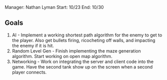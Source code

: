 Manager: Nathan Lyman
Start: 10/23
End: 10/30

## Goals

1. AI - Implement a working shortest path algorithm for the enemy to get to the player. Also get bullets firing, ricocheting off walls, and impacting the enemy if it is hit.
2. Random Level Gen - Finish implementing the maze generation algorithm. Start working on open map algorithm.
3. Networking - Work on integrating the server and client code into the game. Have the second tank show up on the screen when a second player connects.
